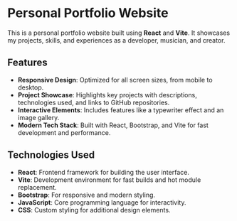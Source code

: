 # Personal Portfolio Website

This is a personal portfolio website built using **React** and **Vite**. It showcases my projects, skills, and experiences as a developer, musician, and creator.

## Features

- **Responsive Design**: Optimized for all screen sizes, from mobile to desktop.
- **Project Showcase**: Highlights key projects with descriptions, technologies used, and links to GitHub repositories.
- **Interactive Elements**: Includes features like a typewriter effect and an image gallery.
- **Modern Tech Stack**: Built with React, Bootstrap, and Vite for fast development and performance.

## Technologies Used

- **React**: Frontend framework for building the user interface.
- **Vite**: Development environment for fast builds and hot module replacement.
- **Bootstrap**: For responsive and modern styling.
- **JavaScript**: Core programming language for interactivity.
- **CSS**: Custom styling for additional design elements.

